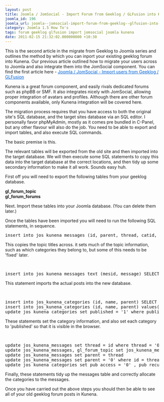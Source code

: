 ```yaml
---
layout: post
title: Joomla / JomSocial - Import Forum from Geeklog / GLFusion into Kunena
joomla_id: 196
joomla_url: joomla--jomsocial-import-forum-from-geeklog--glfusion-into-kunena
category: Joomla 1.5 How To's
tags: forum geeklog glfusion import jomsocial joomla kunena
date: 2011-02-15 21:32:02.000000000 +10:30
---
```

<p>This is the second article in the migrate from Geeklog to Joomla series and outlines the method by which you can inport your existing geeklog forum into Kunena. Our previous article outlined how to migrate your users across to Joomla and also integrate them into the JomSocial component. You can find the first article here -<span> <a href="resources/tutorials/53-joomla-how-tos/201-joomla--jomsocial-import-users-from-geeklog--glfusion.html" style="color: #0062d5; text-decoration: underline;">Joomla / JomSocial - Import users from Geeklog / GLFusion</a></span></p>
<p>Kunena is a great forum component, and easily rivals dedicated forums such as phpBB or SMF. It also integrates nicely with JomSocial, allowing proper integration of avatars and profiles. Although there are other forum components available, only Kunena integration will be covered here.</p>
<p>The migration process requires that you have access to both the original site's SQL database, and the target sites database via an SQL editor. I personally favor phpMyAdmin, mostly as it comes pre bundled in C-Panel, but any other flavour will also do the job. You need to be able to export and import tables, and also execute SQL commands.</p>
<p>The basic premise is this.</p>
<p>The relevant tables will be exported from the old site and then imported into the target database. We will then execute some SQL statements to copy this data into the target database at the correct locations, and then tidy up some secondary information to make it all work. Sounds easy huh.</p>
<p>First off you will need to export the following tables from your geeklog database.</p>
<p><strong>gl_forum_topic<br>gl_forum_forums</strong></p>
<p>Next. Import these tables into your Joomla database. (You can delete them later.)</p>
<p>Once the tables have been imported you will need to run the following SQL statements, in sequence.</p>
<pre>insert into jos_kunena_messages (id, parent, thread, catid, name, userid, email, subject, time, ip, hits) SELECT id, pid, pid, 'forum', name, uid, email, subject, date, ip, views from gl_forum_topic</pre>
<p>This copies the topic titles across. it sets much of the topic information, such as which categories they belong to, but some of this needs to be 'fixed' later.</p>
<p>&nbsp;</p>
<pre>insert into jos_kunena_messages_text (mesid, message) SELECT id, comment from gl_forum_topic</pre>
<p>This statement imports the actual posts into the new database.</p>
<p>&nbsp;</p>
<pre>insert into jos_kunena_categories (id, name, parent) SELECT forum_id, forum_name, '100' from gl_forum_forums<br>insert into jos_kunena_categories (id, name, parent) values('100', 'forum category','0')<br>update jos_kunena_categories set published = '1' where published = '0'</pre>
<p>These statements set the category information, and also set each category to 'published' so that it is visible in the browser.</p>
<p>&nbsp;</p>
<pre>update jos_kunena_messages set thread = id where thread = '0'<br>update jos_kunena_messages, gl_forum_topic set jos_kunena_messages.catid = gl_forum_topic.forum where jos_kunena_messages.id = gl_forum_topic.id;<br>update jos_kunena_messages set parent = thread<br>update jos_kunena_messages set parent = '0' where id = thread<br>update jos_kunena_categories set pub_access = '0' , pub_recurse = '1', admin_access = '30'</pre>
<p>Finally, these statements tidy up the messages table and correctly allocate the categories to the messages.</p>
<p>Once you have carried out the above steps you should then be able to see all of your old geeklog forum posts in Kunena.</p>
